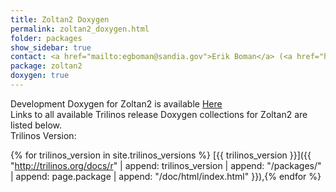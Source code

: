 ```yaml
---
title: Zoltan2 Doxygen
permalink: zoltan2_doxygen.html
folder: packages
show_sidebar: true
contact: <a href="mailto:egboman@sandia.gov">Erik Boman</a> (<a href="https://github.com/egboman">@egboman</a>), <a href="https://github.com/orgs/trilinos/teams@zoltan2">@zoltan2</a>
package: zoltan2
doxygen: true
---
```


Development Doxygen for Zoltan2 is available [Here](http://trilinos.org/docs/dev/packages/zoltan2/doc/html/index.html)  
Links to all available Trilinos release Doxygen collections for Zoltan2 are listed below.  
Trilinos Version: 

{% for trilinos_version in site.trilinos_versions %}
[{{ trilinos_version }}]({{ "http://trilinos.org/docs/r" | append: trilinos_version | append: "/packages/" | append: page.package | append: "/doc/html/index.html" }}),{% endfor %}

